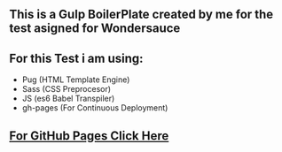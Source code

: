 ## This is a Gulp BoilerPlate created by me for the test asigned for Wondersauce

## For this Test i am using:

* Pug (HTML Template Engine)
* Sass (CSS Preprocesor)
* JS (es6 Babel Transpiler)
* gh-pages (For Continuous Deployment)
## 
## [For GitHub Pages Click Here](https://kikeestrada.github.io/portfolioVanillaJsApiFetch/)


